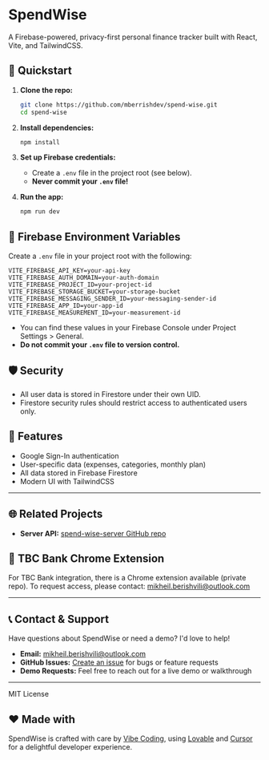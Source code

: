 # SpendWise

A Firebase-powered, privacy-first personal finance tracker built with React, Vite, and TailwindCSS.

## 🚀 Quickstart

1. **Clone the repo:**
   ```sh
   git clone https://github.com/mberrishdev/spend-wise.git
   cd spend-wise
   ```
2. **Install dependencies:**
   ```sh
   npm install
   ```
3. **Set up Firebase credentials:**
   - Create a `.env` file in the project root (see below).
   - **Never commit your `.env` file!**

4. **Run the app:**
   ```sh
   npm run dev
   ```

## 🔑 Firebase Environment Variables

Create a `.env` file in your project root with the following:

```
VITE_FIREBASE_API_KEY=your-api-key
VITE_FIREBASE_AUTH_DOMAIN=your-auth-domain
VITE_FIREBASE_PROJECT_ID=your-project-id
VITE_FIREBASE_STORAGE_BUCKET=your-storage-bucket
VITE_FIREBASE_MESSAGING_SENDER_ID=your-messaging-sender-id
VITE_FIREBASE_APP_ID=your-app-id
VITE_FIREBASE_MEASUREMENT_ID=your-measurement-id
```

- You can find these values in your Firebase Console under Project Settings > General.
- **Do not commit your `.env` file to version control.**

## 🛡️ Security
- All user data is stored in Firestore under their own UID.
- Firestore security rules should restrict access to authenticated users only.

## 🧩 Features
- Google Sign-In authentication
- User-specific data (expenses, categories, monthly plan)
- All data stored in Firebase Firestore
- Modern UI with TailwindCSS

---

## 🌐 Related Projects

- **Server API:** [spend-wise-server GitHub repo](https://github.com/mberrishdev/spend-wise-server)

## 🏦 TBC Bank Chrome Extension

For TBC Bank integration, there is a Chrome extension available (private repo). To request access, please contact: [mikheil.berishvili@outlook.com](mailto:mikheil.berishvili@outlook.com)

---

## 📞 Contact & Support

Have questions about SpendWise or need a demo? I'd love to help!

- **Email:** [mikheil.berishvili@outlook.com](mailto:mikheil.berishvili@outlook.com)
- **GitHub Issues:** [Create an issue](https://github.com/mberrishdev/spend-wise-web/issues) for bugs or feature requests
- **Demo Requests:** Feel free to reach out for a live demo or walkthrough

---

MIT License

## ❤️ Made with

SpendWise is crafted with care by [Vibe Coding](https://vibecoding.com), using [Lovable](https://lovable.so) and [Cursor](https://cursor.so) for a delightful developer experience.
